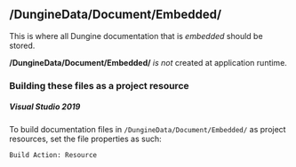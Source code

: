 ﻿## /DungineData/Document/Embedded/

This is where all Dungine documentation that is *embedded*  should be stored.

**/DungineData/Document/Embedded/** *is not* created at application runtime.

### Building these files as a project resource
##### Visual Studio 2019
To build documentation files in `/DungineData/Document/Embedded/` as project resources, set the file properties as such:
```
Build Action: Resource
```